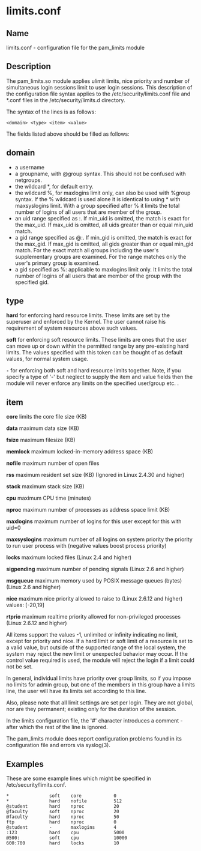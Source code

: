 # limits.conf

## Name

limits.conf - configuration file for the pam\_limits module

## Description

The pam\_limits.so module applies ulimit limits, nice priority and number of simultaneous login sessions limit to user login sessions. This description of the configuration file syntax applies to the /etc/security/limits.conf file and \*.conf files in the /etc/security/limits.d directory.

The syntax of the lines is as follows:

`<domain> <type> <item> <value>`

The fields listed above should be filled as follows:

## domain

* a username
* a groupname, with @group syntax. This should not be confused with netgroups.
* the wildcard \*, for default entry.
* the wildcard %, for maxlogins limit only, can also be used with %group syntax. If the % wildcard is used alone it is identical to using \* with maxsyslogins limit. With a group specified after % it limits the total number of logins of all users that are member of the group.
* an uid range specified as :. If min\_uid is omitted, the match is exact for the max\_uid. If max\_uid is omitted, all uids greater than or equal min\_uid match.
* a gid range specified as @:. If min\_gid is omitted, the match is exact for the max\_gid. If max\_gid is omitted, all gids greater than or equal min\_gid match. For the exact match all groups including the user's supplementary groups are examined. For the range matches only the user's primary group is examined.
* a gid specified as %: applicable to maxlogins limit only. It limits the total number of logins of all users that are member of the group with the specified gid.

## type

**hard** for enforcing hard resource limits. These limits are set by the superuser and enforced by the Kernel. The user cannot raise his requirement of system resources above such values.

**soft** for enforcing soft resource limits. These limits are ones that the user can move up or down within the permitted range by any pre-existing hard limits. The values specified with this token can be thought of as default values, for normal system usage.

 **`-`**  for enforcing both soft and hard resource limits together. Note, if you specify a type of '-' but neglect to supply the item and value fields then the module will never enforce any limits on the specified user/group etc. .

## item

**core** limits the core file size \(KB\)

**data** maximum data size \(KB\)

**fsize** maximum filesize \(KB\)

**memlock** maximum locked-in-memory address space \(KB\)

**nofile** maximum number of open files

**rss** maximum resident set size \(KB\) \(Ignored in Linux 2.4.30 and higher\)

**stack** maximum stack size \(KB\)

**cpu** maximum CPU time \(minutes\)

**nproc** maximum number of processes as address space limit \(KB\)

**maxlogins** maximum number of logins for this user except for this with uid=0

**maxsyslogins** maximum number of all logins on system priority the priority to run user process with \(negative values boost process priority\)

**locks** maximum locked files \(Linux 2.4 and higher\)

**sigpending** maximum number of pending signals \(Linux 2.6 and higher\)

**msgqueue** maximum memory used by POSIX message queues \(bytes\) \(Linux 2.6 and higher\)

**nice** maximum nice priority allowed to raise to \(Linux 2.6.12 and higher\) values: \[-20,19\]

**rtprio** maximum realtime priority allowed for non-privileged processes \(Linux 2.6.12 and higher\)

All items support the values -1, unlimited or infinity indicating no limit, except for priority and nice. If a hard limit or soft limit of a resource is set to a valid value, but outside of the supported range of the local system, the system may reject the new limit or unexpected behavior may occur. If the control value required is used, the module will reject the login if a limit could not be set.

In general, individual limits have priority over group limits, so if you impose no limits for admin group, but one of the members in this group have a limits line, the user will have its limits set according to this line.

Also, please note that all limit settings are set per login. They are not global, nor are they permanent; existing only for the duration of the session.

In the limits configuration file, the '\#' character introduces a comment - after which the rest of the line is ignored.

The pam\_limits module does report configuration problems found in its configuration file and errors via syslog\(3\).

## Examples

These are some example lines which might be specified in /etc/security/limits.conf.

```text
*               soft    core            0
*               hard    nofile          512
@student        hard    nproc           20
@faculty        soft    nproc           20
@faculty        hard    nproc           50
ftp             hard    nproc           0
@student        -       maxlogins       4
:123            hard    cpu             5000
@500:           soft    cpu             10000
600:700         hard    locks           10
```

